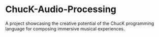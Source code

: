 # ChucK-Audio-Processing
A project showcasing the creative potential of the ChucK programming language for composing immersive musical experiences.
